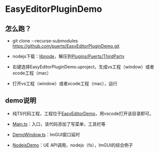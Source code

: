 # EasyEditorPluginDemo

## 怎么跑？

* git clone --recurse-submodules https://github.com/puerts/EasyEditorPluginDemo.git

* nodejs下载：[libnode](https://github.com/puerts/backend-nodejs/releases/tag/NodeJS_220726_2)，解压到[Plugins/Puerts/ThirdParty](Plugins/Puerts/ThirdParty)

* 右键选择EasyEditorPluginDemo.uproject，生成vs工程（window）或者xcode工程（mac）

* 打开vs工程（window）或者xcode工程（mac），运行


## demo说明

* 纯TS代码工程，工程位于[EasyEditorDemo](EasyEditorDemo)，用vscode打开该目录即可。

* [Main.ts](EasyEditorDemo/src/Main.ts)：入口，该代码添加了写菜单，工具栏等

* [DemoWindow.ts](EasyEditorDemo/src/DemoWindow.ts)：ImGUI窗口延时

* [NodejsDemo](EasyEditorDemo/src/NodejsDemo)：UE API调用，nodejs（fs），ImGUI的综合例子

